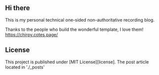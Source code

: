 ## Hi there

This is my personal technical one-sided non-authoritative recording blog.

Thanks to the people who build the wonderful template, I love them!
https://chirpy.cotes.page/

## License

This project is published under [MIT License][license].
The post article located in './_posts'